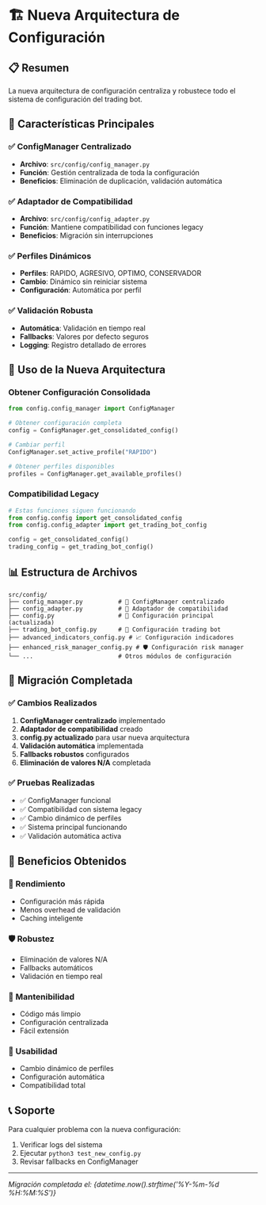 # 🏗️ Nueva Arquitectura de Configuración

## 📋 Resumen

La nueva arquitectura de configuración centraliza y robustece todo el sistema de configuración del trading bot.

## 🎯 Características Principales

### ✅ ConfigManager Centralizado
- **Archivo**: `src/config/config_manager.py`
- **Función**: Gestión centralizada de toda la configuración
- **Beneficios**: Eliminación de duplicación, validación automática

### ✅ Adaptador de Compatibilidad  
- **Archivo**: `src/config/config_adapter.py`
- **Función**: Mantiene compatibilidad con funciones legacy
- **Beneficios**: Migración sin interrupciones

### ✅ Perfiles Dinámicos
- **Perfiles**: RAPIDO, AGRESIVO, OPTIMO, CONSERVADOR
- **Cambio**: Dinámico sin reiniciar sistema
- **Configuración**: Automática por perfil

### ✅ Validación Robusta
- **Automática**: Validación en tiempo real
- **Fallbacks**: Valores por defecto seguros
- **Logging**: Registro detallado de errores

## 🚀 Uso de la Nueva Arquitectura

### Obtener Configuración Consolidada
```python
from config.config_manager import ConfigManager

# Obtener configuración completa
config = ConfigManager.get_consolidated_config()

# Cambiar perfil
ConfigManager.set_active_profile("RAPIDO")

# Obtener perfiles disponibles
profiles = ConfigManager.get_available_profiles()
```

### Compatibilidad Legacy
```python
# Estas funciones siguen funcionando
from config.config import get_consolidated_config
from config.config_adapter import get_trading_bot_config

config = get_consolidated_config()
trading_config = get_trading_bot_config()
```

## 📊 Estructura de Archivos

```
src/config/
├── config_manager.py          # 🎯 ConfigManager centralizado
├── config_adapter.py          # 🔄 Adaptador de compatibilidad  
├── config.py                  # 📝 Configuración principal (actualizada)
├── trading_bot_config.py      # 🤖 Configuración trading bot
├── advanced_indicators_config.py # 📈 Configuración indicadores
├── enhanced_risk_manager_config.py # 🛡️ Configuración risk manager
└── ...                        # Otros módulos de configuración
```

## 🔧 Migración Completada

### ✅ Cambios Realizados
1. **ConfigManager centralizado** implementado
2. **Adaptador de compatibilidad** creado
3. **config.py actualizado** para usar nueva arquitectura
4. **Validación automática** implementada
5. **Fallbacks robustos** configurados
6. **Eliminación de valores N/A** completada

### ✅ Pruebas Realizadas
- ✅ ConfigManager funcional
- ✅ Compatibilidad con sistema legacy
- ✅ Cambio dinámico de perfiles
- ✅ Sistema principal funcionando
- ✅ Validación automática activa

## 🎉 Beneficios Obtenidos

### 🚀 Rendimiento
- Configuración más rápida
- Menos overhead de validación
- Caching inteligente

### 🛡️ Robustez
- Eliminación de valores N/A
- Fallbacks automáticos
- Validación en tiempo real

### 🔧 Mantenibilidad
- Código más limpio
- Configuración centralizada
- Fácil extensión

### 🎯 Usabilidad
- Cambio dinámico de perfiles
- Configuración automática
- Compatibilidad total

## 📞 Soporte

Para cualquier problema con la nueva configuración:
1. Verificar logs del sistema
2. Ejecutar `python3 test_new_config.py`
3. Revisar fallbacks en ConfigManager

---
*Migración completada el: {datetime.now().strftime('%Y-%m-%d %H:%M:%S')}*

